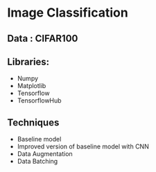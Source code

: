 # Image Classification
## Data : CIFAR100

## Libraries:
* Numpy
* Matplotlib
* Tensorflow
* TensorflowHub

## Techniques
* Baseline model
* Improved version of baseline model with CNN
* Data Augmentation
* Data Batching
